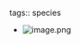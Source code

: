tags:: species

- ![image.png](https://peach-geographical-bat-397.mypinata.cloud/ipfs/QmPi4WjuqoJPrAtCT8gDmjWDJokmX4HLVV5eFeHvHJ2Mvq)